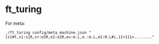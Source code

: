 # ft_turing

For meta:
```
./ft_turing config/meta_machine.json "[s]#t,s1:s1R,s+:e1R,e1:e1R,e=:m.L,e.:m.L,m1:H.L#i,11+111=........"
```